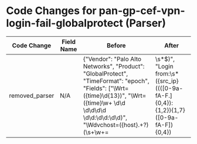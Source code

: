 # Code Changes for pan-gp-cef-vpn-login-fail-globalprotect (Parser)

| Code Change | Field Name | Before | After |
|-------------|------------|--------|-------|
| removed_parser | N/A | {"Vendor": "Palo Alto Networks", "Product": "GlobalProtect", "TimeFormat": "epoch", "Fields": ["\Wrt=({time}\d{13})", "\Wrt=({time}\w+ \d\d \d\d\d\d \d\d:\d\d:\d\d)", "\Wdvchost=({host}.+?)(\s+\w+=|\s*$)", "Login from:\s*({src_ip}((([0-9a-fA-F.]{0,4}):{1,2}){1,7}([0-9a-fA-F]){0,4})|(((25[0-5]|(2[0-4]|1\d|[0-9]|)\d)\.?\b){4}))(:({src_port}\d+))?", "User name:\s+(({domain}[^\\]+)\\+)?({user}[\w\.\-\!\#\^\~]{1,40}\$?)\.?(\s|,|\"|$)", "User name:\s+({email_address}[^@\s]+@[^\s,]+),", "Client OS( version)?:\s+({os}[^\":]+)(,|\.)", "\Wreason=({failure_reason}.+?)(\s+\w+=|\s*$)"], "Name": "pan-gp-cef-vpn-login-fail-globalprotect", "Conditions": ["CEF:", "|Palo Alto Networks|", "globalprotect", "GlobalProtect gateway user login failed"], "ParserVersion": "v1.0.0"} | N/A |